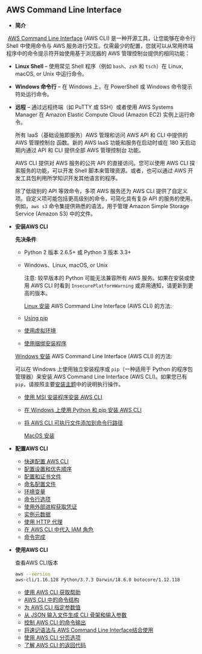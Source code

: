 ## AWS Command Line Interface

- **简介**

​      [AWS Command Line Interface](https://docs.aws.amazon.com/zh_cn/cli/index.html) (AWS CLI) 是一种开源工具，让您能够在命令行 Shell 中使用命令与 AWS 服务进行交互。仅需最少的配置，您就可以从常用终端程序中的命令提示符开始使用基于浏览器的 AWS 管理控制台提供的相同功能：

- **Linux Shell** – 使用常见 Shell 程序（例如 `bash`、`zsh` 和 `tsch`）在 Linux, macOS, or Unix 中运行命令。

- **Windows 命令行** – 在 Windows 上，在 PowerShell 或 Windows 命令提示符处运行命令。

- **远程** – 通过远程终端（如 PuTTY 或 SSH）或者使用 AWS Systems Manager 在 Amazon Elastic Compute Cloud (Amazon EC2) 实例上运行命令。

  

  所有 IaaS（基础设施即服务）AWS 管理和访问 AWS API 和 CLI 中提供的 AWS 管理控制台 函数。新的 AWS IaaS 功能和服务在启动时或在 180 天启动期内通过 API 和 CLI 提供全部 AWS 管理控制台 功能。

  AWS CLI 提供对 AWS 服务的公共 API 的直接访问。您可以使用 AWS CLI 探索服务的功能，可以开发 Shell 脚本来管理资源。或者，也可以通过 AWS 开发工具包利用所学知识开发其他语言的程序。

  除了低级别的 API 等效命令，多项 AWS 服务还为 AWS CLI 提供了自定义项。自定义项可能包括更高级别的命令，可简化具有复杂 API 的服务的使用。例如，`aws s3` 命令集提供熟悉的语法，用于管理 Amazon Simple Storage Service (Amazon S3) 中的文件。

- **安装AWS CLI**

   **先决条件**

  - Python 2 版本 2.6.5+ 或 Python 3 版本 3.3+
  - Windows、Linux, macOS, or Unix

     注意: 较早版本的 Python 可能无法兼容所有 AWS 服务。如果在安装或使用 AWS CLI 时看到 `InsecurePlatformWarning` 或弃用通知，请更新到更高的版本。

  

    [Linux 安装](https://docs.aws.amazon.com/zh_cn/cli/latest/userguide/install-linux.html) AWS Command Line Interface (AWS CLI) 的方法:

  - [Using pip](https://docs.aws.amazon.com/zh_cn/cli/latest/userguide/cli-chap-install.html#install-tool-pip)
  - [使用虚拟环境](https://docs.aws.amazon.com/zh_cn/cli/latest/userguide/cli-chap-install.html#install-tool-venv)
  - [使用捆绑安装程序](https://docs.aws.amazon.com/zh_cn/cli/latest/userguide/cli-chap-install.html#install-tool-bundled)

  

   [Windows 安装](https://docs.aws.amazon.com/zh_cn/cli/latest/userguide/install-windows.html) AWS Command Line Interface (AWS CLI) 的方法:

  可以在 Windows 上使用独立安装程序或 `pip`（一种适用于 Python 的程序包管理器）来安装 AWS Command Line Interface (AWS CLI)。如果您已有 `pip`，请按照主要[安装主题](https://docs.aws.amazon.com/zh_cn/cli/latest/userguide/cli-chap-install.html)中的说明执行操作。

  - [使用 MSI 安装程序安装 AWS CLI](https://docs.aws.amazon.com/zh_cn/cli/latest/userguide/install-windows.html#install-msi-on-windows)

  - [在 Windows 上使用 Python 和 pip 安装 AWS CLI](https://docs.aws.amazon.com/zh_cn/cli/latest/userguide/install-windows.html#awscli-install-windows-pip)

  - [将 AWS CLI 可执行文件添加到命令行路径](https://docs.aws.amazon.com/zh_cn/cli/latest/userguide/install-windows.html#awscli-install-windows-path)

    

    [MacOS 安装](https://docs.aws.amazon.com/zh_cn/cli/latest/userguide/install-windows.html) 

  

- **配置AWS CLI**
  - [快速配置 AWS CLI](https://docs.aws.amazon.com/zh_cn/cli/latest/userguide/cli-chap-configure.html#cli-quick-configuration)
  - [配置设置和优先顺序](https://docs.aws.amazon.com/zh_cn/cli/latest/userguide/cli-chap-configure.html#config-settings-and-precedence)
  - [配置和证书文件](https://docs.aws.amazon.com/zh_cn/cli/latest/userguide/cli-configure-files.html)
  - [命名配置文件](https://docs.aws.amazon.com/zh_cn/cli/latest/userguide/cli-configure-profiles.html)
  - [环境变量](https://docs.aws.amazon.com/zh_cn/cli/latest/userguide/cli-configure-envvars.html)
  - [命令行选项](https://docs.aws.amazon.com/zh_cn/cli/latest/userguide/cli-configure-options.html)
  - [使用外部进程获取凭证](https://docs.aws.amazon.com/zh_cn/cli/latest/userguide/cli-configure-sourcing-external.html)
  - [实例元数据](https://docs.aws.amazon.com/zh_cn/cli/latest/userguide/cli-configure-metadata.html)
  - [使用 HTTP 代理](https://docs.aws.amazon.com/zh_cn/cli/latest/userguide/cli-configure-proxy.html)
  - [在 AWS CLI 中代入 IAM 角色](https://docs.aws.amazon.com/zh_cn/cli/latest/userguide/cli-configure-role.html)
  - [命令完成](https://docs.aws.amazon.com/zh_cn/cli/latest/userguide/cli-configure-completion.html)



- **使用AWS CLI**

    查看AWS CLI版本

  ```bash
  aws --version
  aws-cli/1.16.128 Python/3.7.3 Darwin/18.6.0 botocore/1.12.118
  ```

  

  - [使用 AWS CLI 获取帮助](https://docs.aws.amazon.com/zh_cn/cli/latest/userguide/cli-usage-help.html)
  - [AWS CLI 中的命令结构](https://docs.aws.amazon.com/zh_cn/cli/latest/userguide/cli-usage-commandstructure.html)
  - [为 AWS CLI 指定参数值](https://docs.aws.amazon.com/zh_cn/cli/latest/userguide/cli-usage-parameters.html)
  - [从 JSON 输入文件生成 CLI 骨架和输入参数](https://docs.aws.amazon.com/zh_cn/cli/latest/userguide/cli-usage-skeleton.html)
  - [控制 AWS CLI 的命令输出](https://docs.aws.amazon.com/zh_cn/cli/latest/userguide/cli-usage-output.html)
  - [将速记语法与 AWS Command Line Interface结合使用](https://docs.aws.amazon.com/zh_cn/cli/latest/userguide/cli-usage-shorthand.html)
  - [使用 AWS CLI 分页选项](https://docs.aws.amazon.com/zh_cn/cli/latest/userguide/cli-usage-pagination.html)
  - [了解 AWS CLI 的返回代码](https://docs.aws.amazon.com/zh_cn/cli/latest/userguide/cli-usage-returncodes.html)





